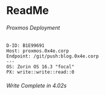 # ReadMe

###### Proxmos Deployment
```
D-ID: B1E99691
Host: proxmos.0x4e.corp
Endpoint: /git/push:blog.0x4e.corp
---
OS: Zorin OS 16.3 "focal"
PX: write::write::read::0
```
###### Write Complete in 4.02s
